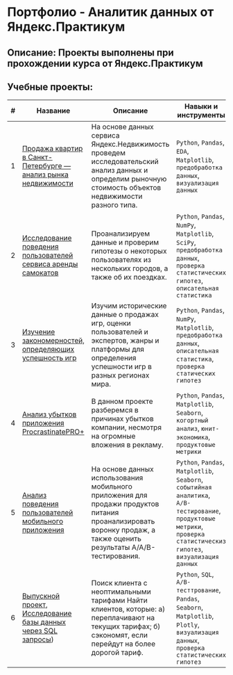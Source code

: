 # Портфолио - Аналитик данных от Яндекс.Практикум
## Описание: Проекты выполнены при прохождении курса от Яндекс.Практикум 

## Учебные проекты:
| # | Название | Описание                                                    | Навыки и инструменты           |  
| --|-----------|-------------------|------------------------------------------------------------------|
| 1 | [Продажа квартир в Санкт-Петербурге — анализ рынка недвижимости](https://github.com/dimsemenow94/Portfolio/tree/main/%D0%9F%D1%80%D0%BE%D0%B4%D0%B0%D0%B6%D0%B0%20%D0%BA%D0%B2%D0%B0%D1%80%D1%82%D0%B8%D1%80%20%D0%B2%20%D0%A1%D0%B0%D0%BD%D0%BA%D1%82-%D0%9F%D0%B5%D1%82%D0%B5%D1%80%D0%B1%D1%83%D1%80%D0%B3%D0%B5) | На основе данных сервиса Яндекс.Недвижимость проведем исследовательский анализ данных и определим рыночную стоимость объектов недвижимости разного типа. | `Python`, `Pandas`, `EDA`, `Matplotlib`, `предобработка данных`, `визуализация данных` |
| 2 | [Исследование поведения пользователей сервиса аренды самокатов]() |Проанализируем данные и проверим гипотезы о некоторых пользователях из нескольких городов, а также об их поездках.| `Python`, `Pandas`, `NumPy`, `Matplotlib`, `SciPy`, `предобработка данных`, `проверка статистических гипотез`, `описательная статистика`|
| 3 | [Изучение закономерностей, определяющих успешность игр]() | Изучим исторические данные о продажах игр, оценки пользователей и экспертов, жанры и платформы для определения успешности игр в разных регионах мира. | `Python`, `Pandas`, `NumPy`, `Matplotlib`, `предобработка данных`, `описательная статистика`, `проверка статических гипотез` |
| 4 | [Анализ убытков приложения ProcrastinatePRO+]() | В данном проекте разберемся в причинах убытков компании, несмотря на огромные вложения в рекламу. | `Python`, `Pandas`, `Matplotlib`, `Seaborn`, `когортный анализ`, `юнит-экономика`, `продуктовые метрики` |
| 5 | [Анализ поведения пользователей мобильного приложения]() | На основе данных использования мобильного приложения для продажи продуктов питания проанализировать воронку продаж, а также оценить результаты A/A/B-тестирования.  | `Python`, `Pandas`, `Matplotlib`, `Seaborn`, `событийная аналитика`, `A/B-тестирование`, `продуктовые метрики`, `проверка статистическиз гипотез`, `визуализация данных`|
| 6 | [Выпускной проект](), [Исследование базы данных через SQL запросы]()) | Поиск клиента с неоптимальными тарифами Найти клиентов, которые: а) переплачивают на текущих тарифах; б) сэкономят, если перейдут на более дорогой тариф.|`Python`, `SQL`, `A/B-тесттрование`, `Pandas`, `Seaborn`, `Matplotlib`, `Plotly`, `визуализация данных`, `проверка статистических гипотез` |
